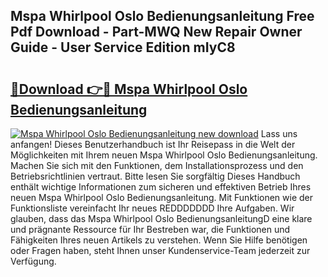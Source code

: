 ## Mspa Whirlpool Oslo Bedienungsanleitung Free Pdf Download - Part-MWQ New Repair Owner Guide - User Service Edition mIyC8

# <h2><a href="http://df3tuq.blite.top/?on=Mspa+Whirlpool+Oslo+Bedienungsanleitung">🔗Download 👉🔴 Mspa Whirlpool Oslo Bedienungsanleitung</a></h2>

[![Mspa Whirlpool Oslo Bedienungsanleitung new download](https://i.imgur.com/lujVjoI.png)](http://df3tuq.blite.top/?on=Mspa+Whirlpool+Oslo+Bedienungsanleitung)
Lass uns anfangen! Dieses Benutzerhandbuch ist Ihr Reisepass in die Welt der Möglichkeiten mit Ihrem neuen Mspa Whirlpool Oslo Bedienungsanleitung. Machen Sie sich mit den Funktionen, dem Installationsprozess und den Betriebsrichtlinien vertraut. Bitte lesen Sie sorgfältig Dieses Handbuch enthält wichtige Informationen zum sicheren und effektiven Betrieb Ihres neuen Mspa Whirlpool Oslo Bedienungsanleitung. Mit Funktionen wie der Funktionsliste vereinfacht Ihr neues REDDDDDDD Ihre Aufgaben. Wir glauben, dass das Mspa Whirlpool Oslo BedienungsanleitungD eine klare und prägnante Ressource für Ihr Bestreben war, die Funktionen und Fähigkeiten Ihres neuen Artikels zu verstehen. Wenn Sie Hilfe benötigen oder Fragen haben, steht Ihnen unser Kundenservice-Team jederzeit zur Verfügung.
